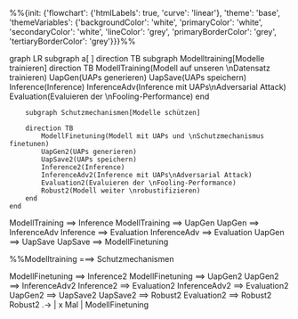 %%{init: {'flowchart': {'htmlLabels': true, 'curve': 'linear'}, 'theme': 'base', 'themeVariables': {'backgroundColor': 'white', 'primaryColor': 'white', 'secondaryColor': 'white', 'lineColor': 'grey', 'primaryBorderColor': 'grey', 'tertiaryBorderColor': 'grey'}}}%%

graph LR
    subgraph a[ ]
    direction TB
        subgraph Modelltraining[Modelle trainieren]
        direction TB
            ModellTraining(Modell auf unseren \nDatensatz trainieren)
            UapGen(UAPs generieren)
            UapSave(UAPs speichern)
            Inference(Inference)
            InferenceAdv(Inference mit UAPs\nAdversarial Attack)
            Evaluation(Evaluieren der \nFooling-Performance)
        end

        subgraph Schutzmechanismen[Modelle schützen]

        direction TB
            ModellFinetuning(Modell mit UAPs und \nSchutzmechanismus finetunen)
            UapGen2(UAPs generieren)
            UapSave2(UAPs speichern)
            Inference2(Inference)
            InferenceAdv2(Inference mit UAPs\nAdversarial Attack)
            Evaluation2(Evaluieren der \nFooling-Performance)
            Robust2(Modell weiter \nrobustifizieren)
        end
    end
 

ModellTraining ==> Inference
ModellTraining ==> UapGen
UapGen ==> InferenceAdv
Inference ==> Evaluation
InferenceAdv ==> Evaluation
UapGen ==> UapSave
UapSave ==> ModellFinetuning

%%Modelltraining ===> Schutzmechanismen

ModellFinetuning ==> Inference2
ModellFinetuning ==> UapGen2
UapGen2 ==> InferenceAdv2
Inference2 ==> Evaluation2
InferenceAdv2 ==> Evaluation2
UapGen2 ==> UapSave2
UapSave2 ==> Robust2
Evaluation2 ==> Robust2
Robust2 .-> | x Mal | ModellFinetuning
